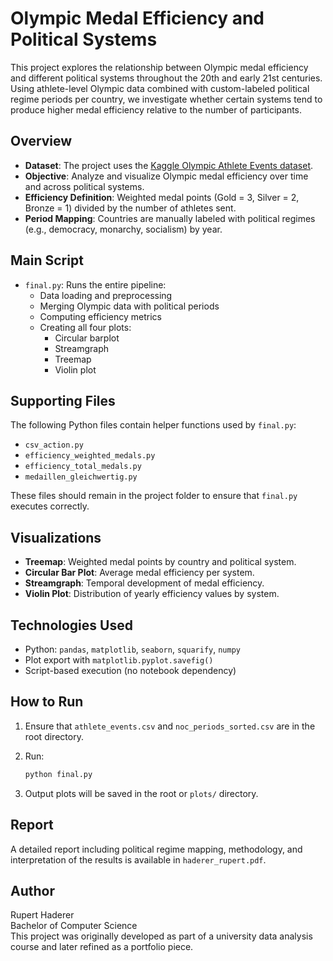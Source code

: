 # Olympic Medal Efficiency and Political Systems

This project explores the relationship between Olympic medal efficiency and different political systems throughout the 20th and early 21st centuries. Using athlete-level Olympic data combined with custom-labeled political regime periods per country, we investigate whether certain systems tend to produce higher medal efficiency relative to the number of participants.

## Overview

- **Dataset**: The project uses the [Kaggle Olympic Athlete Events dataset](https://www.kaggle.com/datasets/heesoo37/120-years-of-olympic-history-athletes-and-results).
- **Objective**: Analyze and visualize Olympic medal efficiency over time and across political systems.
- **Efficiency Definition**: Weighted medal points (Gold = 3, Silver = 2, Bronze = 1) divided by the number of athletes sent.
- **Period Mapping**: Countries are manually labeled with political regimes (e.g., democracy, monarchy, socialism) by year.

## Main Script

- `final.py`: Runs the entire pipeline:
  - Data loading and preprocessing
  - Merging Olympic data with political periods
  - Computing efficiency metrics
  - Creating all four plots:
    - Circular barplot
    - Streamgraph
    - Treemap
    - Violin plot

## Supporting Files

The following Python files contain helper functions used by `final.py`:

- `csv_action.py`
- `efficiency_weighted_medals.py`
- `efficiency_total_medals.py`
- `medaillen_gleichwertig.py`

These files should remain in the project folder to ensure that `final.py` executes correctly.

## Visualizations

- **Treemap**: Weighted medal points by country and political system.
- **Circular Bar Plot**: Average medal efficiency per system.
- **Streamgraph**: Temporal development of medal efficiency.
- **Violin Plot**: Distribution of yearly efficiency values by system.

## Technologies Used

- Python: `pandas`, `matplotlib`, `seaborn`, `squarify`, `numpy`
- Plot export with `matplotlib.pyplot.savefig()`
- Script-based execution (no notebook dependency)

## How to Run

1. Ensure that `athlete_events.csv` and `noc_periods_sorted.csv` are in the root directory.
2. Run:

   ```bash
   python final.py
   ```

3. Output plots will be saved in the root or `plots/` directory.

## Report

A detailed report including political regime mapping, methodology, and interpretation of the results is available in `haderer_rupert.pdf`.

## Author

Rupert Haderer  
Bachelor of Computer Science  
This project was originally developed as part of a university data analysis course and later refined as a portfolio piece.
